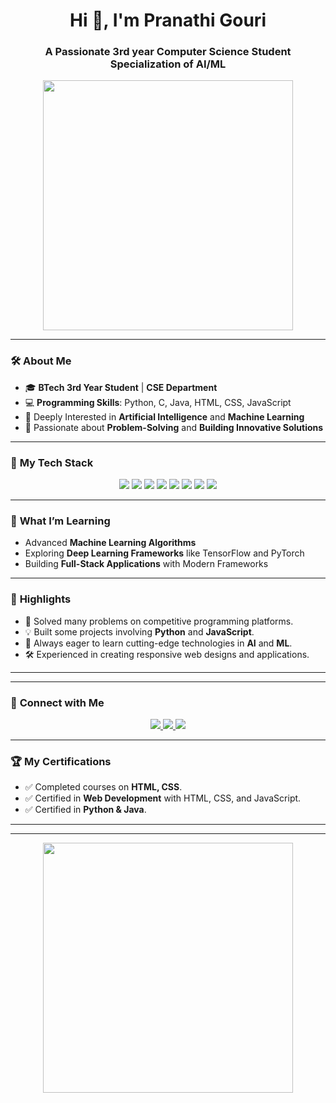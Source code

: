 <h1 align="center">Hi 👋, I'm Pranathi Gouri</h1>
<h3 align="center">A Passionate 3rd year Computer Science Student Specialization of AI/ML</h3>

<p align="center">
  <img src="https://media.giphy.com/media/xT9IgzoKnwFNmISR8I/giphy.gif" width="400"/>
</p>

---

### 🛠️ **About Me**
- 🎓 **BTech 3rd Year Student** | **CSE Department**  
- 💻 **Programming Skills**: Python, C, Java, HTML, CSS, JavaScript  
- 🤖 Deeply Interested in **Artificial Intelligence** and **Machine Learning**  
- 🌟 Passionate about **Problem-Solving** and **Building Innovative Solutions**  

---

### 🔧 **My Tech Stack**
<p align="center">
  <img src="https://img.shields.io/badge/Python-3776AB?style=for-the-badge&logo=python&logoColor=white" />
  <img src="https://img.shields.io/badge/Java-007396?style=for-the-badge&logo=java&logoColor=white" />
  <img src="https://img.shields.io/badge/C-00599C?style=for-the-badge&logo=c&logoColor=white" />
  <img src="https://img.shields.io/badge/HTML5-E34F26?style=for-the-badge&logo=html5&logoColor=white" />
  <img src="https://img.shields.io/badge/CSS3-1572B6?style=for-the-badge&logo=css3&logoColor=white" />
  <img src="https://img.shields.io/badge/JavaScript-F7DF1E?style=for-the-badge&logo=javascript&logoColor=black" />
  <img src="https://img.shields.io/badge/AI-00C853?style=for-the-badge&logo=artificial-intelligence&logoColor=white" />
  <img src="https://img.shields.io/badge/ML-D32F2F?style=for-the-badge&logo=machine-learning&logoColor=white" />
</p>

---

### 🌱 **What I’m Learning**
- Advanced **Machine Learning Algorithms**
- Exploring **Deep Learning Frameworks** like TensorFlow and PyTorch
- Building **Full-Stack Applications** with Modern Frameworks

---

### 🌟 **Highlights**
- 🧠 Solved many problems on competitive programming platforms.
- 💡 Built some projects involving **Python** and **JavaScript**.
- 📖 Always eager to learn cutting-edge technologies in **AI** and **ML**.
- 🛠️ Experienced in creating responsive web designs and applications.

---

---

### 💼 **Connect with Me**
<p align="center">
  <a href="https://www.linkedin.com/in/pranathi-gouri-9392582ab?utm_source=share&utm_campaign=share_via&utm_content=profile&utm_medium=android_app" target="_blank">
    <img src="https://img.shields.io/badge/LinkedIn-0077B5?style=for-the-badge&logo=linkedin&logoColor=white" />
  </a>
  <a href="mailto:pranathigouri14@gmail.com" target="_blank">
    <img src="https://img.shields.io/badge/Email-D14836?style=for-the-badge&logo=gmail&logoColor=white" />
  </a>
  <a href="https:///W:/UNIFIED%20MENTOR/portfolio%20Project%201/portfolio-1.html" target="_blank">
    <img src="https://img.shields.io/badge/Portfolio-FF5722?style=for-the-badge&logo=google-chrome&logoColor=whit" />
  </a>
</p>

---

### 🏆 **My Certifications**
- ✅ Completed courses on **HTML, CSS**.
- ✅ Certified in **Web Development** with HTML, CSS, and JavaScript.
- ✅ Certified in **Python & Java**.

---

---

<p align="center">
  <img src="https://media.giphy.com/media/3oKIPEqDGUULpEU0aQ/giphy.gif" width="400" />
</p>
